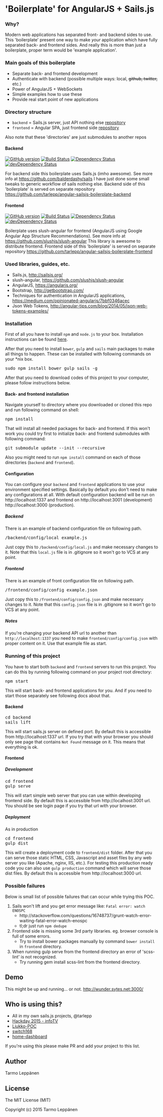 # 'Boilerplate' for AngularJS + Sails.js

### Why?
Modern web applications has separated front- and backend sides to use. This 'boilerplate' present one way to make
<em>your</em> application which have fully separated back- and frontend sides. And really this is more than just a
boilerplate, proper term would be 'example application'.

### Main goals of this boilerplate
* Separate back- and frontend development
* Authenticate with backend (possible multiple ways: local, ~~github, twitter,~~ etc.)
* Power of AngularJS + WebSockets
* Simple examples how to use these
* Provide real start point of new applications

### Directory structure
* ```backend``` = Sails.js server, just API nothing else [repository](https://github.com/tarlepp/angular-sailsjs-boilerplate-backend)
* ```frontend``` = Angular SPA, just frontend side [repository](https://github.com/tarlepp/angular-sailsjs-boilerplate-frontend)

Also note that these 'directories' are just submodules to another repos

#### Backend
[![GitHub version](https://badge.fury.io/gh/tarlepp%2Fangular-sailsjs-boilerplate-backend.svg)](https://badge.fury.io/gh/tarlepp%2Fangular-sailsjs-boilerplate-backend)
[![Build Status](https://travis-ci.org/tarlepp/angular-sailsjs-boilerplate-backend.png?branch=master)](https://travis-ci.org/tarlepp/angular-sailsjs-boilerplate-backend)
[![Dependency Status](https://david-dm.org/tarlepp/angular-sailsjs-boilerplate-backend.svg)](https://david-dm.org/tarlepp/angular-sailsjs-boilerplate-backend)
[![devDependency Status](https://david-dm.org/tarlepp/angular-sailsjs-boilerplate-backend/dev-status.svg)](https://david-dm.org/tarlepp/angular-sailsjs-boilerplate-backend#info=devDependencies)

For backend side this boilerplate uses Sails.js (imho awesome). See more info at https://github.com/balderdashy/sails
I have just done some small tweaks to generic workflow of sails nothing else. Backend side of this 'boilerplate' is
served on separate repository https://github.com/tarlepp/angular-sailsjs-boilerplate-backend

#### Frontend
[![GitHub version](https://badge.fury.io/gh/tarlepp%2Fangular-sailsjs-boilerplate-frontend.svg)](https://badge.fury.io/gh/tarlepp%2Fangular-sailsjs-boilerplate-frontend)
[![Build Status](https://travis-ci.org/tarlepp/angular-sailsjs-boilerplate-frontend.png?branch=master)](https://travis-ci.org/tarlepp/angular-sailsjs-boilerplate-frontend)
[![Dependency Status](https://david-dm.org/tarlepp/angular-sailsjs-boilerplate-frontend.svg)](https://david-dm.org/tarlepp/angular-sailsjs-boilerplate-frontend)
[![devDependency Status](https://david-dm.org/tarlepp/angular-sailsjs-boilerplate-frontend/dev-status.svg)](https://david-dm.org/tarlepp/angular-sailsjs-boilerplate-frontend#info=devDependencies)

Boilerplate uses slush-angular for frontend (AngularJS using Google Angular App Structure Recommendations).
See more info at https://github.com/slushjs/slush-angular This library is awesome to distribute frontend. Frontend side
of this 'boilerplate' is served on separate repository https://github.com/tarlepp/angular-sailsjs-boilerplate-frontend

### Used libraries, guides, etc.
* Sails.js, http://sailsjs.org/
* slush-angular, https://github.com/slushjs/slush-angular
* AngularJS, https://angularjs.org/
* Bootstrap, http://getbootstrap.com/
* Techniques for authentication in AngularJS applications, https://medium.com/opinionated-angularjs/7bbf0346acec
* Json Web Tokens, http://angular-tips.com/blog/2014/05/json-web-tokens-examples/

### Installation
First of all you have to install <code>npm</code> and <code>node.js</code> to your box. Installation instructions can
be found [here](http://sailsjs.org/#/getStarted?q=what-os-do-i-need).

After that you need to install <code>bower</code>, <code>gulp</code> and <code>sails</code> main packages to make all
things to happen. These can be installed with following commands on your *nix box.
<pre>
sudo npm install bower gulp sails -g
</pre>

After that you need to download codes of this project to your computer, please follow instructions below.

#### Back- and frontend installation
Navigate yourself to directory where you downloaded or cloned this repo and run following command on shell:
<pre>
npm install
</pre>

That will install all needed packages for back- and frontend. If this won't work you could try first to initialize
back- and frontend submodules with following command:

<pre>
git submodule update --init --recursive
</pre>

Also you might need to run ```npm install``` command on each of those directories (<code>backend</code> and
<code>frontend</code>).

#### Configuration
You can configure your <code>backend</code> and <code>frontend</code> applications to use your environment specified
settings. Basically by default you don't need to make any configurations at all. With default configuration backend will
be run on http://localhost:1337 and frontend on http://localhost:3001 (development) http://localhost:3000 (production).

##### Backend
There is an example of backend configuration file on following path.

<pre>
/backend/config/local_example.js
</pre>

Just copy this to <code>/backend/config/local.js</code> and make necessary changes to it. Note that this
<code>local.js</code> file is in .gitignore so it won't go to VCS at any point.

##### Frontend
There is an example of front configuration file on following path.

<pre>
/frontend/config/config_example.json
</pre>

Just copy this to <code>/frontend/config/config.json</code> and make necessary changes to it. Note that this
<code>config.json</code> file is in .gitignore so it won't go to VCS at any point.

##### Notes
If you're changing your backend API url to another than <code>http://localhost:1337</code> you need to make
<code>frontend/config/config.json</code> with proper content on it. Use that example file as start.

### Running of this project
You have to start both <code>backend</code> and <code>frontend</code> servers to run this project. You can do this
by running following command on your project root directory:

<pre>
npm start
</pre>

This will start back- and frontend applications for you. And if you need to start those separately see following docs
about that.

#### Backend
<pre>
cd backend
sails lift
</pre>

This will start sails.js server on defined port. By default this is accessible from http://localhost:1337 url. If you
try that with your browser you should only see page that contains <code>Not Found</code> message on it. This means that
everything is ok.

#### Frontend

##### Development #####
<pre>
cd frontend
gulp serve
</pre>

This will start simple web server that you can use within developing frontend side. By default this is accessible from
http://localhost:3001 url. You should be see login page if you try that url with your browser.

##### Deployment #####
As in production
<pre>
cd frontend
gulp dist
</pre>

This will create a deployment code to ```frontend/dist``` folder. After that you can serve those static HTML, CSS,
Javascript and asset files by any web server you like (Apache, nginx, IIS, etc.). For testing this production ready code
you can also use ```gulp production``` command which will serve those dist files. By default this is accessible from
http://localhost:3000 url.

### Possible failures
Below is small list of possible failures that can occur while trying this POC.

<ol>
    <li>Sails won't lift and you get error message like: <code>Fatal error: watch ENOSPC</code>
        <ul>
            <li>http://stackoverflow.com/questions/16748737/grunt-watch-error-waiting-fatal-error-watch-enospc</li>
            <li>tl;dr just run <code>npm dedupe</code>
        </ul>
    </li>
    <li>Frontend side is missing some 3rd party libraries. eg. browser console is full of some errors.
        <ul>
            <li>Try to install bower packages manually by command <code>bower install</code> in <code>frontend</code> directory.
        </ul>        
    </li>
    <li>When running gulp serve from the frontend directory an error of 'scss-lint' is not recognized.
        <ul>
            <li>Try running gem install scss-lint from the frontend directory.
        </ul>        
    </li>
</ol>

## Demo
This might be up and running... or not. http://wunder.sytes.net:3000/

## Who is using this?
* All in my own sails.js projects, @tarlepp
* [Hackday 2015 - infoTV](https://github.com/ProtaconSolutions/hackday-2015)
* [Liukko-POC](https://github.com/ProtaconSolutions/Liukko-POC)
* [switch168](https://github.com/switch168)
* [home-dashboard](https://github.com/Hekku2/home-dashboard)

If you're using this please make PR and add your project to this list.

## Author
Tarmo Leppänen

## License
The MIT License (MIT)

Copyright (c) 2015 Tarmo Leppänen
